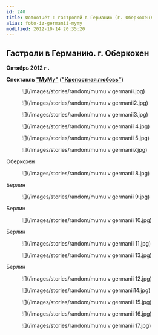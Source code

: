 ```yaml
---
id: 240
title: Фотоотчёт с гастролей в Германию (г. Оберкохен)
alias: foto-iz-germanii-mymy
modified: 2012-10-14 20:35:20
---
```


## Гастроли в Германию. г. Оберкохен

**Октябрь 2012 г .**

**Спектакль ["МуМу"](46-mumu.html) (["Крепостная любовь"](46-mumu.html))**

<figure>
![](/images/stories/random/mumu v germanii.jpg)
</figure>

<figure>
![](/images/stories/random/mumu v germanii2.jpg)
</figure>

<figure>
![](/images/stories/random/mumu v germanii3.jpg)
</figure>

<figure>
![](/images/stories/random/mumu v germanii 4.jpg)
</figure>

<figure>
![](/images/stories/random/mumu v germanii 5.jpg)
</figure>

<figure>
![](/images/stories/random/mumu v germanii7.jpg)
</figure>

Оберкохен

<figure>
![](/images/stories/random/mumu v germanii 8.jpg)
</figure>

Берлин

<figure>
![](/images/stories/random/mumu v germanii 9.jpg)
</figure>

Берлин

<figure>
![](/images/stories/random/mumu v germanii 10.jpg)
</figure>

Берлин

<figure>
![](/images/stories/random/mumu v germanii 11.jpg)
</figure>

<figure>
![](/images/stories/random/mumu v germanii 13.jpg)
</figure>

Берлин

<figure>
![](/images/stories/random/mumu v germanii 12.jpg)
</figure>

<figure>
![](/images/stories/random/mumu v germanii14.jpg)
</figure>

<figure>
![](/images/stories/random/mumu v germanii 15.jpg)
</figure>

<figure>
![](/images/stories/random/mumu v germanii 16.jpg)
</figure>

<figure>
![](/images/stories/random/mumu v germanii 17.jpg)
</figure>

